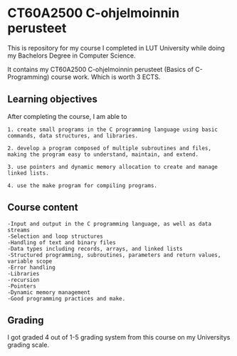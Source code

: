 # CT60A2500 C-ohjelmoinnin perusteet
This is repository for my course I completed in LUT University while doing my Bachelors Degree in Computer Science.

It contains my CT60A2500 C-ohjelmoinnin perusteet (Basics of C-Programming) course work. Which is worth 3 ECTS.


## Learning objectives

After completing the course, I am able to

    1. create small programs in the C programming language using basic commands, data structures, and libraries.
    
    2. develop a program composed of multiple subroutines and files, making the program easy to understand, maintain, and extend.
    
    3. use pointers and dynamic memory allocation to create and manage linked lists.
    
    4. use the make program for compiling programs.

## Course content

    -Input and output in the C programming language, as well as data streams
    -Selection and loop structures
    -Handling of text and binary files
    -Data types including records, arrays, and linked lists
    -Structured programming, subroutines, parameters and return values, variable scope
    -Error handling
    -Libraries
    -recursion
    -Pointers
    -Dynamic memory management
    -Good programming practices and make.

## Grading

I got graded 4 out of 1-5 grading system from this course on my Universitys grading scale.
